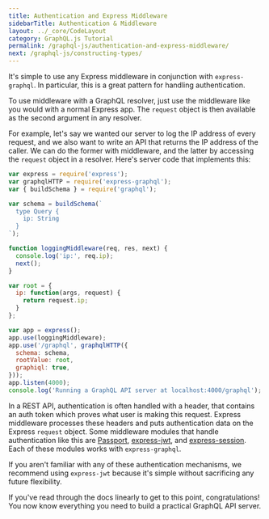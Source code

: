```yaml
---
title: Authentication and Express Middleware
sidebarTitle: Authentication & Middleware
layout: ../_core/CodeLayout
category: GraphQL.js Tutorial
permalink: /graphql-js/authentication-and-express-middleware/
next: /graphql-js/constructing-types/
---
```


It's simple to use any Express middleware in conjunction with `express-graphql`. In particular, this is a great pattern for handling authentication.

To use middleware with a GraphQL resolver, just use the middleware like you would with a normal Express app. The `request` object is then available as the second argument in any resolver.

For example, let's say we wanted our server to log the IP address of every request, and we also want to write an API that returns the IP address of the caller. We can do the former with middleware, and the latter by accessing the `request` object in a resolver. Here's server code that implements this:

```javascript
var express = require('express');
var graphqlHTTP = require('express-graphql');
var { buildSchema } = require('graphql');

var schema = buildSchema(`
  type Query {
    ip: String
  }
`);

function loggingMiddleware(req, res, next) {
  console.log('ip:', req.ip);
  next();
}

var root = {
  ip: function(args, request) {
    return request.ip;
  }
};

var app = express();
app.use(loggingMiddleware);
app.use('/graphql', graphqlHTTP({
  schema: schema,
  rootValue: root,
  graphiql: true,
}));
app.listen(4000);
console.log('Running a GraphQL API server at localhost:4000/graphql');
```

In a REST API, authentication is often handled with a header, that contains an auth token which proves what user is making this request. Express middleware processes these headers and puts authentication data on the Express `request` object. Some middleware modules that handle authentication like this are [Passport](http://passportjs.org/), [express-jwt](https://github.com/auth0/express-jwt), and [express-session](https://github.com/expressjs/session). Each of these modules works with `express-graphql`.

If you aren't familiar with any of these authentication mechanisms, we recommend using `express-jwt` because it's simple without sacrificing any future flexibility.

If you've read through the docs linearly to get to this point, congratulations! You now know everything you need to build a practical GraphQL API server.
